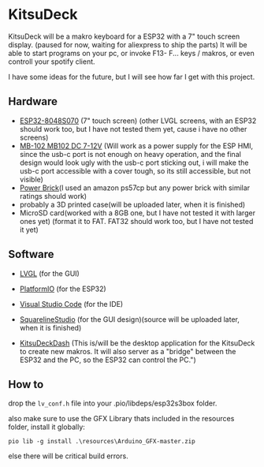 
# KitsuDeck

KitsuDeck will be a makro keyboard for a ESP32 with a 7" touch screen display.
(paused for now, waiting for aliexpress to ship the parts)
It will be able to start programs on your pc, or invoke F13- F... keys / makros, or even
controll your spotify client.

I have some ideas for the future, but I will see how far I get with this project.

## Hardware

- [ESP32-8048S070](https://aliexpi.com/Xd6v) (7" touch screen) (other LVGL screens, with an ESP32 should work too, but I have not tested them yet, cause i have no other screens)
- [MB-102 MB102 DC 7-12V](https://aliexpi.com/YwtF) (Will work as a power supply for the ESP HMI, since the usb-c port is not enough on heavy operation, and the final design would look ugly with the usb-c port sticking out, i will make the usb-c port accessible with a cover tough, so its still accessible, but not visible)
- [Power Brick](https://www.amazon.de/Offizielles-Amazon-PowerFast-W-USB-Ladegerät-Fire-Tablets/dp/B01I0IGFMK)(I used an amazon ps57cp but any power brick with similar ratings should work)
- probably a 3D printed case(will be uploaded later, when it is finished)
- MicroSD card(worked with a 8GB one, but I have not tested it with larger ones yet) (format it to FAT. FAT32 should work too, but I have not tested it yet)

## Software

- [LVGL](https://lvgl.io/) (for the GUI)
- [PlatformIO](https://platformio.org/) (for the ESP32)
- [Visual Studio Code](https://code.visualstudio.com/) (for the IDE)
- [SquarelineStudio](https://squareline.io/) (for the GUI design)(source will be uploaded later, when it is finished)

- [KitsuDeckDash](https://github.com/KitsuneYokai/KitsuDeckDash) (This is/will be the desktop application for the KitsuDeck to create new makros. It will also server as a "bridge" between the ESP32 and the PC, so the ESP32 can control the PC.")

## How to 
drop the `lv_conf.h` file into your .pio/libdeps/esp32s3box folder.

also make sure to use the GFX Library thats included in the resources folder, install it globally:
```
pio lib -g install .\resources\Arduino_GFX-master.zip
```

else there will be critical build errors.